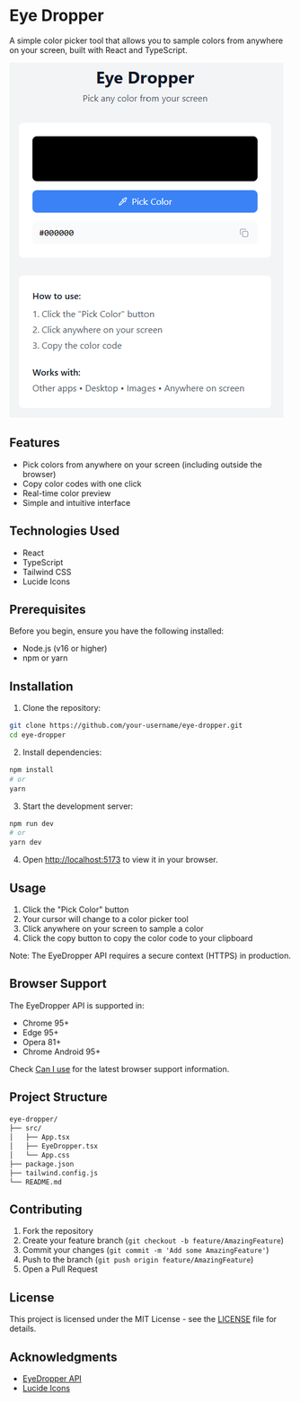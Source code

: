 # Eye Dropper

A simple color picker tool that allows you to sample colors from anywhere on your screen, built with React and TypeScript.

![Eye Dropper Tool](https://raw.githubusercontent.com/oleksiv/eyedropper/refs/heads/main/public/screenshot1.png)

## Features

- Pick colors from anywhere on your screen (including outside the browser)
- Copy color codes with one click
- Real-time color preview
- Simple and intuitive interface

## Technologies Used

- React
- TypeScript
- Tailwind CSS
- Lucide Icons

## Prerequisites

Before you begin, ensure you have the following installed:
- Node.js (v16 or higher)
- npm or yarn

## Installation

1. Clone the repository:
```bash
git clone https://github.com/your-username/eye-dropper.git
cd eye-dropper
```

2. Install dependencies:
```bash
npm install
# or
yarn
```

3. Start the development server:
```bash
npm run dev
# or
yarn dev
```

4. Open [http://localhost:5173](http://localhost:5173) to view it in your browser.

## Usage

1. Click the "Pick Color" button
2. Your cursor will change to a color picker tool
3. Click anywhere on your screen to sample a color
4. Click the copy button to copy the color code to your clipboard

Note: The EyeDropper API requires a secure context (HTTPS) in production.

## Browser Support

The EyeDropper API is supported in:
- Chrome 95+
- Edge 95+
- Opera 81+
- Chrome Android 95+

Check [Can I use](https://caniuse.com/?search=EyeDropper) for the latest browser support information.

## Project Structure

```
eye-dropper/
├── src/
│   ├── App.tsx
│   ├── EyeDropper.tsx
│   └── App.css
├── package.json
├── tailwind.config.js
└── README.md
```

## Contributing

1. Fork the repository
2. Create your feature branch (`git checkout -b feature/AmazingFeature`)
3. Commit your changes (`git commit -m 'Add some AmazingFeature'`)
4. Push to the branch (`git push origin feature/AmazingFeature`)
5. Open a Pull Request

## License

This project is licensed under the MIT License - see the [LICENSE](LICENSE) file for details.

## Acknowledgments

- [EyeDropper API](https://developer.mozilla.org/en-US/docs/Web/API/EyeDropper)
- [Lucide Icons](https://lucide.dev/)